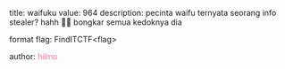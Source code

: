 title: waifuku
value: 964
description: pecinta waifu ternyata seorang info stealer? hahh 🥶🥶
bongkar semua kedoknya dia

format flag: FindITCTF\<flag\>

author: <span style="color:#f275a1;">hilmo</span>